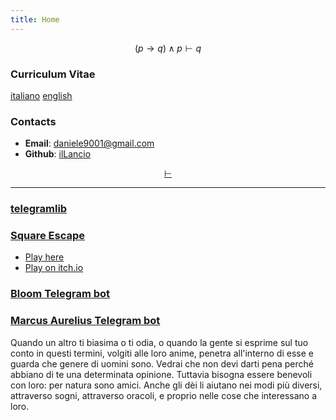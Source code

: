 ```yaml
---
title: Home
---
```

$$
(p \rightarrow q) \land p \vdash q
$$

### Curriculum Vitae

[italiano](cv_ita.pdf) [english](cv_eng.pdf)

### Contacts

- **Email**: <daniele9001@gmail.com>
- **Github**: [ilLancio](https://github.com/ilLancio)

<div align="center">

[$\vdash$](Logica-Matematica.pdf)

</div>

---

### [telegramlib](https://pypi.org/project/telegramlib/)

### [Square Escape](https://logos-psychagogia.itch.io/square-escape)

- <a href="square-escape" target="_blank">Play here</a>
- [Play on itch.io](https://logos-psychagogia.itch.io/square-escape)

### [Bloom Telegram bot](https://t.me/BLOOM_chatbot)

### [Marcus Aurelius Telegram bot](https://t.me/M_Aurelius_bot)

Quando un altro ti biasima o ti odia, o quando la gente si esprime sul tuo conto in questi termini, volgiti alle loro anime, penetra all'interno di esse e guarda che genere di uomini sono. Vedrai che non devi darti pena perché abbiano di te una determinata opinione. Tuttavia bisogna essere benevoli con loro: per natura sono amici. Anche gli dèi li aiutano nei modi più diversi, attraverso sogni, attraverso oracoli, e proprio nelle cose che interessano a loro.

